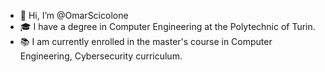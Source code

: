 - 👋 Hi, I’m @OmarScicolone
- 🎓 I have a degree in Computer Engineering at the Polytechnic of Turin.
- 📚 I am currently enrolled in the master's course in Computer Engineering, Cybersecurity curriculum.

<!---
OmarScicolone/OmarScicolone is a ✨ special ✨ repository because its `README.md` (this file) appears on your GitHub profile.
You can click the Preview link to take a look at your changes.
--->
